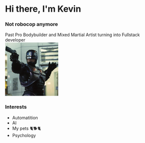 # Hi there, I'm Kevin  
### Not robocop anymore
Past Pro Bodybuilder and Mixed Martial Artist turning into Fullstack developer
<br>
![](./Robocop.png)
<br>

### Interests
- Automatition
- AI
- My pets :cat2::dog2::cat2:
- Psychology
